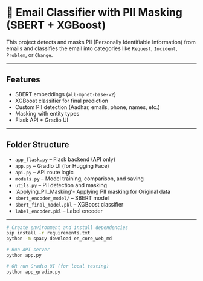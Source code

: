 # 📧 Email Classifier with PII Masking (SBERT + XGBoost)

This project detects and masks PII (Personally Identifiable Information) from emails and classifies the email into categories like `Request`, `Incident`, `Problem`, or `Change`.

---

##  Features

- SBERT embeddings (`all-mpnet-base-v2`)
- XGBoost classifier for final prediction
- Custom PII detection (Aadhar, emails, phone, names, etc.)
- Masking with entity types
- Flask API + Gradio UI

---

##  Folder Structure

- `app_flask.py` – Flask backend (API only)
- `app.py` – Gradio UI (for Hugging Face)
- `api.py` – API route logic
- `models.py` – Model training, comparison, and saving
- `utils.py` – PII detection and masking
- 'Applying_PII_Masking'- Applying PII masking for Original data
- `sbert_encoder_model/` – SBERT model
- `sbert_final_model.pkl` – XGBoost classifier
- `label_encoder.pkl` – Label encoder

---

```bash
# Create environment and install dependencies
pip install -r requirements.txt
python -m spacy download en_core_web_md

# Run API server
python app.py

# OR run Gradio UI (for local testing)
python app_gradio.py
